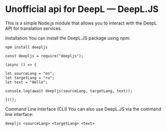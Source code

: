 # Unofficial api for DeepL — DeepL.JS

This is a simple Node.js module that allows you to interact with the DeepL API for translation services.

Installation
You can install the DeepL.JS package using npm:

`npm install deepljs`

```
const deepljs = require("deepljs");

(async () => {

let sourceLang = "en";
let targetLang = "ru";
let text = "Hello";

console.log(await deepljs(sourceLang, targetLang, text));

})();
```

Command Line Interface (CLI)
You can also use DeepL.JS via the command line interface:

`deepljs <sourceLang> <targetLang> <text>`
